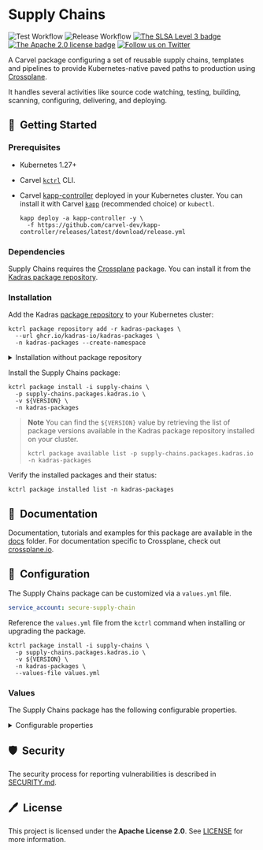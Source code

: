# Supply Chains

![Test Workflow](https://github.com/kadras-io/supply-chains/actions/workflows/test.yml/badge.svg)
![Release Workflow](https://github.com/kadras-io/supply-chains/actions/workflows/release.yml/badge.svg)
[![The SLSA Level 3 badge](https://slsa.dev/images/gh-badge-level3.svg)](https://slsa.dev/spec/v1.0/levels)
[![The Apache 2.0 license badge](https://img.shields.io/badge/License-Apache_2.0-blue.svg)](https://opensource.org/licenses/Apache-2.0)
[![Follow us on Twitter](https://img.shields.io/static/v1?label=Twitter&message=Follow&color=1DA1F2)](https://twitter.com/kadrasIO)

A Carvel package configuring a set of reusable supply chains, templates and pipelines to provide Kubernetes-native paved paths to production using [Crossplane](https://crossplane.io).

It handles several activities like source code watching, testing, building, scanning, configuring, delivering, and deploying.

## 🚀&nbsp; Getting Started

### Prerequisites

* Kubernetes 1.27+
* Carvel [`kctrl`](https://carvel.dev/kapp-controller/docs/latest/install/#installing-kapp-controller-cli-kctrl) CLI.
* Carvel [kapp-controller](https://carvel.dev/kapp-controller) deployed in your Kubernetes cluster. You can install it with Carvel [`kapp`](https://carvel.dev/kapp/docs/latest/install) (recommended choice) or `kubectl`.

  ```shell
  kapp deploy -a kapp-controller -y \
    -f https://github.com/carvel-dev/kapp-controller/releases/latest/download/release.yml
  ```

### Dependencies

Supply Chains requires the [Crossplane](https://github.com/kadras-io/package-for-crossplane) package. You can install it from the [Kadras package repository](https://github.com/kadras-io/kadras-packages).

### Installation

Add the Kadras [package repository](https://github.com/kadras-io/kadras-packages) to your Kubernetes cluster:

  ```shell
  kctrl package repository add -r kadras-packages \
    --url ghcr.io/kadras-io/kadras-packages \
    -n kadras-packages --create-namespace
  ```

<details><summary>Installation without package repository</summary>
The recommended way of installing the Supply Chains package is via the Kadras <a href="https://github.com/kadras-io/kadras-packages">package repository</a>. If you prefer not using the repository, you can add the package definition directly using <a href="https://carvel.dev/kapp/docs/latest/install"><code>kapp</code></a> or <code>kubectl</code>.

  ```shell
  kubectl create namespace kadras-packages
  kapp deploy -a supply-chains-package -n kadras-packages -y \
    -f https://github.com/kadras-io/supply-chains/releases/latest/download/metadata.yml \
    -f https://github.com/kadras-io/supply-chains/releases/latest/download/package.yml
  ```
</details>

Install the Supply Chains package:

  ```shell
  kctrl package install -i supply-chains \
    -p supply-chains.packages.kadras.io \
    -v ${VERSION} \
    -n kadras-packages
  ```

> **Note**
> You can find the `${VERSION}` value by retrieving the list of package versions available in the Kadras package repository installed on your cluster.
> 
>   ```shell
>   kctrl package available list -p supply-chains.packages.kadras.io -n kadras-packages
>   ```

Verify the installed packages and their status:

  ```shell
  kctrl package installed list -n kadras-packages
  ```

## 📙&nbsp; Documentation

Documentation, tutorials and examples for this package are available in the [docs](docs) folder.
For documentation specific to Crossplane, check out [crossplane.io](https://crossplane.io).

## 🎯&nbsp; Configuration

The Supply Chains package can be customized via a `values.yml` file.

  ```yaml
  service_account: secure-supply-chain
  ```

Reference the `values.yml` file from the `kctrl` command when installing or upgrading the package.

  ```shell
  kctrl package install -i supply-chains \
    -p supply-chains.packages.kadras.io \
    -v ${VERSION} \
    -n kadras-packages \
    --values-file values.yml
  ```

### Values

The Supply Chains package has the following configurable properties.

<details><summary>Configurable properties</summary>

| Config | Default | Description |
|-------|-------------------|-------------|
| `service_account` | `supply-chain` | The default `ServiceAccount` used by the supply chain. |

</details>

## 🛡️&nbsp; Security

The security process for reporting vulnerabilities is described in [SECURITY.md](SECURITY.md).

## 🖊️&nbsp; License

This project is licensed under the **Apache License 2.0**. See [LICENSE](LICENSE) for more information.
